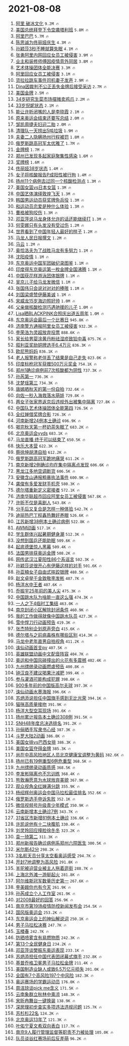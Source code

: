 # 2021-08-08

1. [阿里 破冰文化](https://s.weibo.com/weibo?q=%E9%98%BF%E9%87%8C%20%E7%A0%B4%E5%86%B0%E6%96%87%E5%8C%96&Refer=top) `9.2M 🔥`
1. [美国总统拜登下令空袭塔利班](https://s.weibo.com/weibo?q=%23%E7%BE%8E%E5%9B%BD%E6%80%BB%E7%BB%9F%E6%8B%9C%E7%99%BB%E4%B8%8B%E4%BB%A4%E7%A9%BA%E8%A2%AD%E5%A1%94%E5%88%A9%E7%8F%AD%23&Refer=top) `5.8M 🔥`
1. [阿里巴巴](https://s.weibo.com/weibo?q=%23%E9%98%BF%E9%87%8C%E5%B7%B4%E5%B7%B4%23&Refer=top) `5.7M 🔥`
1. [陈思诚为佟丽娅庆生](https://s.weibo.com/weibo?q=%23%E9%99%88%E6%80%9D%E8%AF%9A%E4%B8%BA%E4%BD%9F%E4%B8%BD%E5%A8%85%E5%BA%86%E7%94%9F%23&Refer=top) `4.3M 🔥`
1. [孙颖莎3秒不睡就算失眠](https://s.weibo.com/weibo?q=%23%E5%AD%99%E9%A2%96%E8%8E%8E3%E7%A7%92%E4%B8%8D%E7%9D%A1%E5%B0%B1%E7%AE%97%E5%A4%B1%E7%9C%A0%23&Refer=top) `4.1M 🔥`
1. [张勇阿里内网回应女员工被侵害](https://s.weibo.com/weibo?q=%23%E5%BC%A0%E5%8B%87%E9%98%BF%E9%87%8C%E5%86%85%E7%BD%91%E5%9B%9E%E5%BA%94%E5%A5%B3%E5%91%98%E5%B7%A5%E8%A2%AB%E4%BE%B5%E5%AE%B3%23&Refer=top) `3.9M 🔥`
1. [业主和装修师傅因疫情意外同居](https://s.weibo.com/weibo?q=%23%E4%B8%9A%E4%B8%BB%E5%92%8C%E8%A3%85%E4%BF%AE%E5%B8%88%E5%82%85%E5%9B%A0%E7%96%AB%E6%83%85%E6%84%8F%E5%A4%96%E5%90%8C%E5%B1%85%23&Refer=top) `3.8M 🔥`
1. [艺术体操团体全能决赛](https://s.weibo.com/weibo?q=%23%E8%89%BA%E6%9C%AF%E4%BD%93%E6%93%8D%E5%9B%A2%E4%BD%93%E5%85%A8%E8%83%BD%E5%86%B3%E8%B5%9B%23&Refer=top) `3.3M 🔥`
1. [阿里回应女员工被侵害](https://s.weibo.com/weibo?q=%23%E9%98%BF%E9%87%8C%E5%9B%9E%E5%BA%94%E5%A5%B3%E5%91%98%E5%B7%A5%E8%A2%AB%E4%BE%B5%E5%AE%B3%23&Refer=top) `3.1M 🔥`
1. [货拉拉跳车事件司机妻子发声](https://s.weibo.com/weibo?q=%23%E8%B4%A7%E6%8B%89%E6%8B%89%E8%B7%B3%E8%BD%A6%E4%BA%8B%E4%BB%B6%E5%8F%B8%E6%9C%BA%E5%A6%BB%E5%AD%90%E5%8F%91%E5%A3%B0%23&Refer=top) `2.9M 🔥`
1. [Dina因裁判不公正丢失金牌后接受采访](https://s.weibo.com/weibo?q=Dina%E5%9B%A0%E8%A3%81%E5%88%A4%E4%B8%8D%E5%85%AC%E6%AD%A3%E4%B8%A2%E5%A4%B1%E9%87%91%E7%89%8C%E5%90%8E%E6%8E%A5%E5%8F%97%E9%87%87%E8%AE%BF&Refer=top) `2.7M 🔥`
1. [美国金牌](https://s.weibo.com/weibo?q=%E7%BE%8E%E5%9B%BD%E9%87%91%E7%89%8C&Refer=top) `2.5M 🔥`
1. [34岁研究生菜市场摆摊卖鸡爪](https://s.weibo.com/weibo?q=%2334%E5%B2%81%E7%A0%94%E7%A9%B6%E7%94%9F%E8%8F%9C%E5%B8%82%E5%9C%BA%E6%91%86%E6%91%8A%E5%8D%96%E9%B8%A1%E7%88%AA%23&Refer=top) `2.2M 🔥`
1. [33岁倪妮状态](https://s.weibo.com/weibo?q=%2333%E5%B2%81%E5%80%AA%E5%A6%AE%E7%8A%B6%E6%80%81%23&Refer=top) `2.1M 🔥`
1. [能让许昕闭嘴的人是李晓霞](https://s.weibo.com/weibo?q=%23%E8%83%BD%E8%AE%A9%E8%AE%B8%E6%98%95%E9%97%AD%E5%98%B4%E7%9A%84%E4%BA%BA%E6%98%AF%E6%9D%8E%E6%99%93%E9%9C%9E%23&Refer=top) `2.1M 🔥`
1. [原来奥运会结束还要写总结](https://s.weibo.com/weibo?q=%23%E5%8E%9F%E6%9D%A5%E5%A5%A5%E8%BF%90%E4%BC%9A%E7%BB%93%E6%9D%9F%E8%BF%98%E8%A6%81%E5%86%99%E6%80%BB%E7%BB%93%23&Refer=top) `2.0M 🔥`
1. [邹凯周捷夫妇迎二胎](https://s.weibo.com/weibo?q=%23%E9%82%B9%E5%87%AF%E5%91%A8%E6%8D%B7%E5%A4%AB%E5%A6%87%E8%BF%8E%E4%BA%8C%E8%83%8E%23&Refer=top) `2.0M 🔥`
1. [清理队一天捞出5吨垃圾](https://s.weibo.com/weibo?q=%23%E6%B8%85%E7%90%86%E9%98%9F%E4%B8%80%E5%A4%A9%E6%8D%9E%E5%87%BA5%E5%90%A8%E5%9E%83%E5%9C%BE%23&Refer=top) `1.9M 🔥`
1. [夫妻二人隐瞒扬州行程被罚](https://s.weibo.com/weibo?q=%23%E5%A4%AB%E5%A6%BB%E4%BA%8C%E4%BA%BA%E9%9A%90%E7%9E%92%E6%89%AC%E5%B7%9E%E8%A1%8C%E7%A8%8B%E8%A2%AB%E7%BD%9A%23&Refer=top) `1.8M 🔥`
1. [俄罗斯跳高冠军太优雅了](https://s.weibo.com/weibo?q=%23%E4%BF%84%E7%BD%97%E6%96%AF%E8%B7%B3%E9%AB%98%E5%86%A0%E5%86%9B%E5%A4%AA%E4%BC%98%E9%9B%85%E4%BA%86%23&Refer=top) `1.7M 🔥`
1. [金牌榜](https://s.weibo.com/weibo?q=%E9%87%91%E7%89%8C%E6%A6%9C&Refer=top) `1.7M 🔥`
1. [郑州已发现多起家庭聚集性感染](https://s.weibo.com/weibo?q=%E9%83%91%E5%B7%9E%E5%B7%B2%E5%8F%91%E7%8E%B0%E5%A4%9A%E8%B5%B7%E5%AE%B6%E5%BA%AD%E8%81%9A%E9%9B%86%E6%80%A7%E6%84%9F%E6%9F%93&Refer=top) `1.6M 🔥`
1. [奖牌榜](https://s.weibo.com/weibo?q=%E5%A5%96%E7%89%8C%E6%A6%9C&Refer=top) `1.6M 🔥`
1. [佟丽娅38岁状态](https://s.weibo.com/weibo?q=%23%E4%BD%9F%E4%B8%BD%E5%A8%8538%E5%B2%81%E7%8A%B6%E6%80%81%23&Refer=top) `1.4M 🔥`
1. [女子将核酸报告P成阳性被行拘](https://s.weibo.com/weibo?q=%23%E5%A5%B3%E5%AD%90%E5%B0%86%E6%A0%B8%E9%85%B8%E6%8A%A5%E5%91%8AP%E6%88%90%E9%98%B3%E6%80%A7%E8%A2%AB%E8%A1%8C%E6%8B%98%23&Refer=top) `1.4M 🔥`
1. [扬州11个病例去过同一个核酸检测点](https://s.weibo.com/weibo?q=%23%E6%89%AC%E5%B7%9E11%E4%B8%AA%E7%97%85%E4%BE%8B%E5%8E%BB%E8%BF%87%E5%90%8C%E4%B8%80%E4%B8%AA%E6%A0%B8%E9%85%B8%E6%A3%80%E6%B5%8B%E7%82%B9%23&Refer=top) `1.3M 🔥`
1. [美国女篮vs日本女篮](https://s.weibo.com/weibo?q=%23%E7%BE%8E%E5%9B%BD%E5%A5%B3%E7%AF%AEvs%E6%97%A5%E6%9C%AC%E5%A5%B3%E7%AF%AE%23&Refer=top) `1.3M 🔥`
1. [中国艺体演绎敦煌飞天](https://s.weibo.com/weibo?q=%23%E4%B8%AD%E5%9B%BD%E8%89%BA%E4%BD%93%E6%BC%94%E7%BB%8E%E6%95%A6%E7%85%8C%E9%A3%9E%E5%A4%A9%23&Refer=top) `1.3M 🔥`
1. [韩国男运动员获奖牌免兵役](https://s.weibo.com/weibo?q=%23%E9%9F%A9%E5%9B%BD%E7%94%B7%E8%BF%90%E5%8A%A8%E5%91%98%E8%8E%B7%E5%A5%96%E7%89%8C%E5%85%8D%E5%85%B5%E5%BD%B9%23&Refer=top) `1.3M 🔥`
1. [和运动员恋爱是种什么体验](https://s.weibo.com/weibo?q=%23%E5%92%8C%E8%BF%90%E5%8A%A8%E5%91%98%E6%81%8B%E7%88%B1%E6%98%AF%E7%A7%8D%E4%BB%80%E4%B9%88%E4%BD%93%E9%AA%8C%23&Refer=top) `1.3M 🔥`
1. [曹格被狗咬伤](https://s.weibo.com/weibo?q=%23%E6%9B%B9%E6%A0%BC%E8%A2%AB%E7%8B%97%E5%92%AC%E4%BC%A4%23&Refer=top) `1.3M 🔥`
1. [邓亚萍说马龙身体允许的话还能继续打](https://s.weibo.com/weibo?q=%23%E9%82%93%E4%BA%9A%E8%90%8D%E8%AF%B4%E9%A9%AC%E9%BE%99%E8%BA%AB%E4%BD%93%E5%85%81%E8%AE%B8%E7%9A%84%E8%AF%9D%E8%BF%98%E8%83%BD%E7%BB%A7%E7%BB%AD%E6%89%93%23&Refer=top) `1.3M 🔥`
1. [何雯娜只有头发没有受过伤](https://s.weibo.com/weibo?q=%23%E4%BD%95%E9%9B%AF%E5%A8%9C%E5%8F%AA%E6%9C%89%E5%A4%B4%E5%8F%91%E6%B2%A1%E6%9C%89%E5%8F%97%E8%BF%87%E4%BC%A4%23&Refer=top) `1.2M 🔥`
1. [世界看到了中国年轻人最好的样子](https://s.weibo.com/weibo?q=%23%E4%B8%96%E7%95%8C%E7%9C%8B%E5%88%B0%E4%BA%86%E4%B8%AD%E5%9B%BD%E5%B9%B4%E8%BD%BB%E4%BA%BA%E6%9C%80%E5%A5%BD%E7%9A%84%E6%A0%B7%E5%AD%90%23&Refer=top) `1.2M 🔥`
1. [马龙人民日报撰文](https://s.weibo.com/weibo?q=%23%E9%A9%AC%E9%BE%99%E4%BA%BA%E6%B0%91%E6%97%A5%E6%8A%A5%E6%92%B0%E6%96%87%23&Refer=top) `1.2M 🔥`
1. [马云](https://s.weibo.com/weibo?q=%E9%A9%AC%E4%BA%91&Refer=top) `1.2M 🔥`
1. [奥恰洛夫为了战胜马龙有多努力](https://s.weibo.com/weibo?q=%23%E5%A5%A5%E6%81%B0%E6%B4%9B%E5%A4%AB%E4%B8%BA%E4%BA%86%E6%88%98%E8%83%9C%E9%A9%AC%E9%BE%99%E6%9C%89%E5%A4%9A%E5%8A%AA%E5%8A%9B%23&Refer=top) `1.1M 🔥`
1. [沈阳疫情](https://s.weibo.com/weibo?q=%23%E6%B2%88%E9%98%B3%E7%96%AB%E6%83%85%23&Refer=top) `1.1M 🔥`
1. [东京奥运中国军团破纪录图鉴](https://s.weibo.com/weibo?q=%23%E4%B8%9C%E4%BA%AC%E5%A5%A5%E8%BF%90%E4%B8%AD%E5%9B%BD%E5%86%9B%E5%9B%A2%E7%A0%B4%E7%BA%AA%E5%BD%95%E5%9B%BE%E9%89%B4%23&Refer=top) `1.1M 🔥`
1. [印度得东京奥运第一枚金牌全国沸腾](https://s.weibo.com/weibo?q=%23%E5%8D%B0%E5%BA%A6%E5%BE%97%E4%B8%9C%E4%BA%AC%E5%A5%A5%E8%BF%90%E7%AC%AC%E4%B8%80%E6%9E%9A%E9%87%91%E7%89%8C%E5%85%A8%E5%9B%BD%E6%B2%B8%E8%85%BE%23&Refer=top) `1.1M 🔥`
1. [中国获花样游泳团体银牌](https://s.weibo.com/weibo?q=%23%E4%B8%AD%E5%9B%BD%E8%8E%B7%E8%8A%B1%E6%A0%B7%E6%B8%B8%E6%B3%B3%E5%9B%A2%E4%BD%93%E9%93%B6%E7%89%8C%23&Refer=top) `1.1M 🔥`
1. [吴京儿子给马龙发微信](https://s.weibo.com/weibo?q=%23%E5%90%B4%E4%BA%AC%E5%84%BF%E5%AD%90%E7%BB%99%E9%A9%AC%E9%BE%99%E5%8F%91%E5%BE%AE%E4%BF%A1%23&Refer=top) `1.1M 🔥`
1. [张国伟只会说对对对的捧哏](https://s.weibo.com/weibo?q=%23%E5%BC%A0%E5%9B%BD%E4%BC%9F%E5%8F%AA%E4%BC%9A%E8%AF%B4%E5%AF%B9%E5%AF%B9%E5%AF%B9%E7%9A%84%E6%8D%A7%E5%93%8F%23&Refer=top) `1.1M 🔥`
1. [刘国梁盛赞伊藤美诚](https://s.weibo.com/weibo?q=%23%E5%88%98%E5%9B%BD%E6%A2%81%E7%9B%9B%E8%B5%9E%E4%BC%8A%E8%97%A4%E7%BE%8E%E8%AF%9A%23&Refer=top) `1.1M 🔥`
1. [宋威龙15岁海边照好帅](https://s.weibo.com/weibo?q=%23%E5%AE%8B%E5%A8%81%E9%BE%9915%E5%B2%81%E6%B5%B7%E8%BE%B9%E7%85%A7%E5%A5%BD%E5%B8%85%23&Refer=top) `1.0M 🔥`
1. [父亲做核酸检测巧遇驰援的儿子](https://s.weibo.com/weibo?q=%23%E7%88%B6%E4%BA%B2%E5%81%9A%E6%A0%B8%E9%85%B8%E6%A3%80%E6%B5%8B%E5%B7%A7%E9%81%87%E9%A9%B0%E6%8F%B4%E7%9A%84%E5%84%BF%E5%AD%90%23&Refer=top) `1.0M 🔥`
1. [Lisa晒BLACKPINK合照庆出道五周年](https://s.weibo.com/weibo?q=%23Lisa%E6%99%92BLACKPINK%E5%90%88%E7%85%A7%E5%BA%86%E5%87%BA%E9%81%93%E4%BA%94%E5%91%A8%E5%B9%B4%23&Refer=top) `1.0M 🔥`
1. [东京奥运会最后一个比赛日](https://s.weibo.com/weibo?q=%23%E4%B8%9C%E4%BA%AC%E5%A5%A5%E8%BF%90%E4%BC%9A%E6%9C%80%E5%90%8E%E4%B8%80%E4%B8%AA%E6%AF%94%E8%B5%9B%E6%97%A5%23&Refer=top) `945.8K 🔥`
1. [济南警方通报阿里女员工被侵害](https://s.weibo.com/weibo?q=%23%E6%B5%8E%E5%8D%97%E8%AD%A6%E6%96%B9%E9%80%9A%E6%8A%A5%E9%98%BF%E9%87%8C%E5%A5%B3%E5%91%98%E5%B7%A5%E8%A2%AB%E4%BE%B5%E5%AE%B3%23&Refer=top) `932.3K 🔥`
1. [李荣浩为灵超放弃投票](https://s.weibo.com/weibo?q=%23%E6%9D%8E%E8%8D%A3%E6%B5%A9%E4%B8%BA%E7%81%B5%E8%B6%85%E6%94%BE%E5%BC%83%E6%8A%95%E7%A5%A8%23&Refer=top) `888.6K 🔥`
1. [家长给男婴涂黄丹粉祛湿疹致铅中毒](https://s.weibo.com/weibo?q=%23%E5%AE%B6%E9%95%BF%E7%BB%99%E7%94%B7%E5%A9%B4%E6%B6%82%E9%BB%84%E4%B8%B9%E7%B2%89%E7%A5%9B%E6%B9%BF%E7%96%B9%E8%87%B4%E9%93%85%E4%B8%AD%E6%AF%92%23&Refer=top) `875.7K 🔥`
1. [叙利亚奖励铜牌选手6.4万元](https://s.weibo.com/weibo?q=%23%E5%8F%99%E5%88%A9%E4%BA%9A%E5%A5%96%E5%8A%B1%E9%93%9C%E7%89%8C%E9%80%89%E6%89%8B6.4%E4%B8%87%E5%85%83%23&Refer=top) `836.3K 🔥`
1. [欧尼熊妈妈](https://s.weibo.com/weibo?q=%23%E6%AC%A7%E5%B0%BC%E7%86%8A%E5%A6%88%E5%A6%88%23&Refer=top) `836.1K 🔥`
1. [老人报警称老伴丢了结果是自己走失](https://s.weibo.com/weibo?q=%23%E8%80%81%E4%BA%BA%E6%8A%A5%E8%AD%A6%E7%A7%B0%E8%80%81%E4%BC%B4%E4%B8%A2%E4%BA%86%E7%BB%93%E6%9E%9C%E6%98%AF%E8%87%AA%E5%B7%B1%E8%B5%B0%E5%A4%B1%23&Refer=top) `823.0K 🔥`
1. [印度标枪冠军获赠500万元奖金](https://s.weibo.com/weibo?q=%23%E5%8D%B0%E5%BA%A6%E6%A0%87%E6%9E%AA%E5%86%A0%E5%86%9B%E8%8E%B7%E8%B5%A0500%E4%B8%87%E5%85%83%E5%A5%96%E9%87%91%23&Refer=top) `754.1K 🔥`
1. [郑州1确诊病例前7次核酸都为阴性](https://s.weibo.com/weibo?q=%23%E9%83%91%E5%B7%9E1%E7%A1%AE%E8%AF%8A%E7%97%85%E4%BE%8B%E5%89%8D7%E6%AC%A1%E6%A0%B8%E9%85%B8%E9%83%BD%E4%B8%BA%E9%98%B4%E6%80%A7%23&Refer=top) `737.3K 🔥`
1. [孙芮第一](https://s.weibo.com/weibo?q=%23%E5%AD%99%E8%8A%AE%E7%AC%AC%E4%B8%80%23&Refer=top) `736.3K 🔥`
1. [沈梦瑶第三](https://s.weibo.com/weibo?q=%23%E6%B2%88%E6%A2%A6%E7%91%B6%E7%AC%AC%E4%B8%89%23&Refer=top) `734.3K 🔥`
1. [唐嫣晒秋天的第一份自拍](https://s.weibo.com/weibo?q=%23%E5%94%90%E5%AB%A3%E6%99%92%E7%A7%8B%E5%A4%A9%E7%9A%84%E7%AC%AC%E4%B8%80%E4%BB%BD%E8%87%AA%E6%8B%8D%23&Refer=top) `732.6K 🔥`
1. [向佐一秒入海救落水萌娃](https://s.weibo.com/weibo?q=%23%E5%90%91%E4%BD%90%E4%B8%80%E7%A7%92%E5%85%A5%E6%B5%B7%E6%95%91%E8%90%BD%E6%B0%B4%E8%90%8C%E5%A8%83%23&Refer=top) `729.8K 🔥`
1. [两女子张家界返京后违规外出被集中隔离](https://s.weibo.com/weibo?q=%23%E4%B8%A4%E5%A5%B3%E5%AD%90%E5%BC%A0%E5%AE%B6%E7%95%8C%E8%BF%94%E4%BA%AC%E5%90%8E%E8%BF%9D%E8%A7%84%E5%A4%96%E5%87%BA%E8%A2%AB%E9%9B%86%E4%B8%AD%E9%9A%94%E7%A6%BB%23&Refer=top) `727.8K 🔥`
1. [中国队艺术体操团体全能第四](https://s.weibo.com/weibo?q=%23%E4%B8%AD%E5%9B%BD%E9%98%9F%E8%89%BA%E6%9C%AF%E4%BD%93%E6%93%8D%E5%9B%A2%E4%BD%93%E5%85%A8%E8%83%BD%E7%AC%AC%E5%9B%9B%23&Refer=top) `726.5K 🔥`
1. [全红婵借奖牌合影](https://s.weibo.com/weibo?q=%23%E5%85%A8%E7%BA%A2%E5%A9%B5%E5%80%9F%E5%A5%96%E7%89%8C%E5%90%88%E5%BD%B1%23&Refer=top) `726.3K 🔥`
1. [河南新增24例本土确诊](https://s.weibo.com/weibo?q=%23%E6%B2%B3%E5%8D%97%E6%96%B0%E5%A2%9E24%E4%BE%8B%E6%9C%AC%E5%9C%9F%E7%A1%AE%E8%AF%8A%23&Refer=top) `696.9K 🔥`
1. [喝完秋天第一杯奶茶失眠了](https://s.weibo.com/weibo?q=%23%E5%96%9D%E5%AE%8C%E7%A7%8B%E5%A4%A9%E7%AC%AC%E4%B8%80%E6%9D%AF%E5%A5%B6%E8%8C%B6%E5%A4%B1%E7%9C%A0%E4%BA%86%23&Refer=top) `683.2K 🔥`
1. [北京奥运会yyds](https://s.weibo.com/weibo?q=%23%E5%8C%97%E4%BA%AC%E5%A5%A5%E8%BF%90%E4%BC%9Ayyds%23&Refer=top) `683.1K 🔥`
1. [马龙直播 终于可以结束了](https://s.weibo.com/weibo?q=%E9%A9%AC%E9%BE%99%E7%9B%B4%E6%92%AD%20%E7%BB%88%E4%BA%8E%E5%8F%AF%E4%BB%A5%E7%BB%93%E6%9D%9F%E4%BA%86&Refer=top) `650.5K 🔥`
1. [快乐大本营](https://s.weibo.com/weibo?q=%E5%BF%AB%E4%B9%90%E5%A4%A7%E6%9C%AC%E8%90%A5&Refer=top) `622.3K 🔥`
1. [蔡徐坤胡渣自拍](https://s.weibo.com/weibo?q=%23%E8%94%A1%E5%BE%90%E5%9D%A4%E8%83%A1%E6%B8%A3%E8%87%AA%E6%8B%8D%23&Refer=top) `612.2K 🔥`
1. [俄罗斯跳高冠军跪地痛哭](https://s.weibo.com/weibo?q=%23%E4%BF%84%E7%BD%97%E6%96%AF%E8%B7%B3%E9%AB%98%E5%86%A0%E5%86%9B%E8%B7%AA%E5%9C%B0%E7%97%9B%E5%93%AD%23&Refer=top) `611.2K 🔥`
1. [南京新增2例确诊均在集中隔离点发现](https://s.weibo.com/weibo?q=%E5%8D%97%E4%BA%AC%E6%96%B0%E5%A2%9E2%E4%BE%8B%E7%A1%AE%E8%AF%8A%E5%9D%87%E5%9C%A8%E9%9B%86%E4%B8%AD%E9%9A%94%E7%A6%BB%E7%82%B9%E5%8F%91%E7%8E%B0&Refer=top) `606.6K 🔥`
1. [黑龙江多地空调断货](https://s.weibo.com/weibo?q=%23%E9%BB%91%E9%BE%99%E6%B1%9F%E5%A4%9A%E5%9C%B0%E7%A9%BA%E8%B0%83%E6%96%AD%E8%B4%A7%23&Refer=top) `606.5K 🔥`
1. [安徽含山通报粗暴执法事件](https://s.weibo.com/weibo?q=%23%E5%AE%89%E5%BE%BD%E5%90%AB%E5%B1%B1%E9%80%9A%E6%8A%A5%E7%B2%97%E6%9A%B4%E6%89%A7%E6%B3%95%E4%BA%8B%E4%BB%B6%23&Refer=top) `600.9K 🔥`
1. [龚俊有多爱发财手机壳](https://s.weibo.com/weibo?q=%23%E9%BE%9A%E4%BF%8A%E6%9C%89%E5%A4%9A%E7%88%B1%E5%8F%91%E8%B4%A2%E6%89%8B%E6%9C%BA%E5%A3%B3%23&Refer=top) `580.3K 🔥`
1. [德尔塔重新定义密接者](https://s.weibo.com/weibo?q=%23%E5%BE%B7%E5%B0%94%E5%A1%94%E9%87%8D%E6%96%B0%E5%AE%9A%E4%B9%89%E5%AF%86%E6%8E%A5%E8%80%85%23&Refer=top) `572.1K 🔥`
1. [济南华联超市回应阿里女员工被侵害](https://s.weibo.com/weibo?q=%23%E6%B5%8E%E5%8D%97%E5%8D%8E%E8%81%94%E8%B6%85%E5%B8%82%E5%9B%9E%E5%BA%94%E9%98%BF%E9%87%8C%E5%A5%B3%E5%91%98%E5%B7%A5%E8%A2%AB%E4%BE%B5%E5%AE%B3%23&Refer=top) `567.8K 🔥`
1. [许昕不仅是喜剧人](https://s.weibo.com/weibo?q=%23%E8%AE%B8%E6%98%95%E4%B8%8D%E4%BB%85%E6%98%AF%E5%96%9C%E5%89%A7%E4%BA%BA%23&Refer=top) `543.8K 🔥`
1. [分手后又复合是怎样一种体验](https://s.weibo.com/weibo?q=%23%E5%88%86%E6%89%8B%E5%90%8E%E5%8F%88%E5%A4%8D%E5%90%88%E6%98%AF%E6%80%8E%E6%A0%B7%E4%B8%80%E7%A7%8D%E4%BD%93%E9%AA%8C%23&Refer=top) `542.7K 🔥`
1. [迪丽热巴丁程鑫热舞好养眼](https://s.weibo.com/weibo?q=%23%E8%BF%AA%E4%B8%BD%E7%83%AD%E5%B7%B4%E4%B8%81%E7%A8%8B%E9%91%AB%E7%83%AD%E8%88%9E%E5%A5%BD%E5%85%BB%E7%9C%BC%23&Refer=top) `526.6K 🔥`
1. [江苏新增38例本土确诊病例](https://s.weibo.com/weibo?q=%23%E6%B1%9F%E8%8B%8F%E6%96%B0%E5%A2%9E38%E4%BE%8B%E6%9C%AC%E5%9C%9F%E7%A1%AE%E8%AF%8A%E7%97%85%E4%BE%8B%23&Refer=top) `522.8K 🔥`
1. [AWM动画](https://s.weibo.com/weibo?q=%23AWM%E5%8A%A8%E7%94%BB%23&Refer=top) `517.1K 🔥`
1. [学生群体兴起暑期健身潮](https://s.weibo.com/weibo?q=%23%E5%AD%A6%E7%94%9F%E7%BE%A4%E4%BD%93%E5%85%B4%E8%B5%B7%E6%9A%91%E6%9C%9F%E5%81%A5%E8%BA%AB%E6%BD%AE%23&Refer=top) `512.3K 🔥`
1. [没想到国乒还能助眠](https://s.weibo.com/weibo?q=%23%E6%B2%A1%E6%83%B3%E5%88%B0%E5%9B%BD%E4%B9%92%E8%BF%98%E8%83%BD%E5%8A%A9%E7%9C%A0%23&Refer=top) `509.6K 🔥`
1. [起底德堡惊人黑幕](https://s.weibo.com/weibo?q=%23%E8%B5%B7%E5%BA%95%E5%BE%B7%E5%A0%A1%E6%83%8A%E4%BA%BA%E9%BB%91%E5%B9%95%23&Refer=top) `509.4K 🔥`
1. [法国男排获奥运金牌](https://s.weibo.com/weibo?q=%23%E6%B3%95%E5%9B%BD%E7%94%B7%E6%8E%92%E8%8E%B7%E5%A5%A5%E8%BF%90%E9%87%91%E7%89%8C%23&Refer=top) `508.2K 🔥`
1. [网传武汉江夏阳性86个系谣言](https://s.weibo.com/weibo?q=%23%E7%BD%91%E4%BC%A0%E6%AD%A6%E6%B1%89%E6%B1%9F%E5%A4%8F%E9%98%B3%E6%80%A786%E4%B8%AA%E7%B3%BB%E8%B0%A3%E8%A8%80%23&Refer=top) `502.3K 🔥`
1. [孙颖莎说很开心有伊藤这样的对手](https://s.weibo.com/weibo?q=%23%E5%AD%99%E9%A2%96%E8%8E%8E%E8%AF%B4%E5%BE%88%E5%BC%80%E5%BF%83%E6%9C%89%E4%BC%8A%E8%97%A4%E8%BF%99%E6%A0%B7%E7%9A%84%E5%AF%B9%E6%89%8B%23&Refer=top) `501.6K 🔥`
1. [孙亚楠女子自由式摔跤银牌](https://s.weibo.com/weibo?q=%23%E5%AD%99%E4%BA%9A%E6%A5%A0%E5%A5%B3%E5%AD%90%E8%87%AA%E7%94%B1%E5%BC%8F%E6%91%94%E8%B7%A4%E9%93%B6%E7%89%8C%23&Refer=top) `488.5K 🔥`
1. [赵文卓举千金致敬李发彬](https://s.weibo.com/weibo?q=%23%E8%B5%B5%E6%96%87%E5%8D%93%E4%B8%BE%E5%8D%83%E9%87%91%E8%87%B4%E6%95%AC%E6%9D%8E%E5%8F%91%E5%BD%AC%23&Refer=top) `487.7K 🔥`
1. [杨洋水中王者](https://s.weibo.com/weibo?q=%23%E6%9D%A8%E6%B4%8B%E6%B0%B4%E4%B8%AD%E7%8E%8B%E8%80%85%23&Refer=top) `487.6K 🔥`
1. [乔振宇25年前的美人尖](https://s.weibo.com/weibo?q=%23%E4%B9%94%E6%8C%AF%E5%AE%8725%E5%B9%B4%E5%89%8D%E7%9A%84%E7%BE%8E%E4%BA%BA%E5%B0%96%23&Refer=top) `475.3K 🔥`
1. [中国跳水队为啥能一直这么强](https://s.weibo.com/weibo?q=%23%E4%B8%AD%E5%9B%BD%E8%B7%B3%E6%B0%B4%E9%98%9F%E4%B8%BA%E5%95%A5%E8%83%BD%E4%B8%80%E7%9B%B4%E8%BF%99%E4%B9%88%E5%BC%BA%23&Refer=top) `474.3K 🔥`
1. [一人之下4临时工集结](https://s.weibo.com/weibo?q=%23%E4%B8%80%E4%BA%BA%E4%B9%8B%E4%B8%8B4%E4%B8%B4%E6%97%B6%E5%B7%A5%E9%9B%86%E7%BB%93%23&Refer=top) `463.0K 🔥`
1. [南京封闭小区解除封闭条件](https://s.weibo.com/weibo?q=%23%E5%8D%97%E4%BA%AC%E5%B0%81%E9%97%AD%E5%B0%8F%E5%8C%BA%E8%A7%A3%E9%99%A4%E5%B0%81%E9%97%AD%E6%9D%A1%E4%BB%B6%23&Refer=top) `460.9K 🔥`
1. [我的工作做得就像中国跳水队员](https://s.weibo.com/weibo?q=%23%E6%88%91%E7%9A%84%E5%B7%A5%E4%BD%9C%E5%81%9A%E5%BE%97%E5%B0%B1%E5%83%8F%E4%B8%AD%E5%9B%BD%E8%B7%B3%E6%B0%B4%E9%98%9F%E5%91%98%23&Refer=top) `427.3K 🔥`
1. [雪中悍刀行动画预告](https://s.weibo.com/weibo?q=%23%E9%9B%AA%E4%B8%AD%E6%82%8D%E5%88%80%E8%A1%8C%E5%8A%A8%E7%94%BB%E9%A2%84%E5%91%8A%23&Refer=top) `419.3K 🔥`
1. [张杰特别企划原声旁白](https://s.weibo.com/weibo?q=%23%E5%BC%A0%E6%9D%B0%E7%89%B9%E5%88%AB%E4%BC%81%E5%88%92%E5%8E%9F%E5%A3%B0%E6%97%81%E7%99%BD%23&Refer=top) `415.6K 🔥`
1. [德尔塔与之前病毒株有哪些区别](https://s.weibo.com/weibo?q=%23%E5%BE%B7%E5%B0%94%E5%A1%94%E4%B8%8E%E4%B9%8B%E5%89%8D%E7%97%85%E6%AF%92%E6%A0%AA%E6%9C%89%E5%93%AA%E4%BA%9B%E5%8C%BA%E5%88%AB%23&Refer=top) `414.3K 🔥`
1. [马龙中老年直男自拍视角](https://s.weibo.com/weibo?q=%23%E9%A9%AC%E9%BE%99%E4%B8%AD%E8%80%81%E5%B9%B4%E7%9B%B4%E7%94%B7%E8%87%AA%E6%8B%8D%E8%A7%86%E8%A7%92%23&Refer=top) `411.2K 🔥`
1. [诛仙动画首支pv](https://s.weibo.com/weibo?q=%23%E8%AF%9B%E4%BB%99%E5%8A%A8%E7%94%BB%E9%A6%96%E6%94%AFpv%23&Refer=top) `407.5K 🔥`
1. [英雄联盟动画中文配音阵容](https://s.weibo.com/weibo?q=%23%E8%8B%B1%E9%9B%84%E8%81%94%E7%9B%9F%E5%8A%A8%E7%94%BB%E4%B8%AD%E6%96%87%E9%85%8D%E9%9F%B3%E9%98%B5%E5%AE%B9%23&Refer=top) `404.7K 🔥`
1. [奥运和中国风碰撞出的火花有多震撼](https://s.weibo.com/weibo?q=%23%E5%A5%A5%E8%BF%90%E5%92%8C%E4%B8%AD%E5%9B%BD%E9%A3%8E%E7%A2%B0%E6%92%9E%E5%87%BA%E7%9A%84%E7%81%AB%E8%8A%B1%E6%9C%89%E5%A4%9A%E9%9C%87%E6%92%BC%23&Refer=top) `402.4K 🔥`
1. [九州缥缈录动画燃虐预告](https://s.weibo.com/weibo?q=%23%E4%B9%9D%E5%B7%9E%E7%BC%A5%E7%BC%88%E5%BD%95%E5%8A%A8%E7%94%BB%E7%87%83%E8%99%90%E9%A2%84%E5%91%8A%23&Refer=top) `400.8K 🔥`
1. [钟汉良不建议喝果汁减肥](https://s.weibo.com/weibo?q=%23%E9%92%9F%E6%B1%89%E8%89%AF%E4%B8%8D%E5%BB%BA%E8%AE%AE%E5%96%9D%E6%9E%9C%E6%B1%81%E5%87%8F%E8%82%A5%23&Refer=top) `399.4K 🔥`
1. [参与灌酒可能构成犯罪](https://s.weibo.com/weibo?q=%E5%8F%82%E4%B8%8E%E7%81%8C%E9%85%92%E5%8F%AF%E8%83%BD%E6%9E%84%E6%88%90%E7%8A%AF%E7%BD%AA&Refer=top) `398.6K 🔥`
1. [900多年前的中国版高尔夫球](https://s.weibo.com/weibo?q=%23900%E5%A4%9A%E5%B9%B4%E5%89%8D%E7%9A%84%E4%B8%AD%E5%9B%BD%E7%89%88%E9%AB%98%E5%B0%94%E5%A4%AB%E7%90%83%23&Refer=top) `397.3K 🔥`
1. [诛仙动画水墨海报](https://s.weibo.com/weibo?q=%23%E8%AF%9B%E4%BB%99%E5%8A%A8%E7%94%BB%E6%B0%B4%E5%A2%A8%E6%B5%B7%E6%8A%A5%23&Refer=top) `396.6K 🔥`
1. [苏炳添说担任中国旗手感到无比光荣](https://s.weibo.com/weibo?q=%23%E8%8B%8F%E7%82%B3%E6%B7%BB%E8%AF%B4%E6%8B%85%E4%BB%BB%E4%B8%AD%E5%9B%BD%E6%97%97%E6%89%8B%E6%84%9F%E5%88%B0%E6%97%A0%E6%AF%94%E5%85%89%E8%8D%A3%23&Refer=top) `394.1K 🔥`
1. [猫咪高质量接吻](https://s.weibo.com/weibo?q=%23%E7%8C%AB%E5%92%AA%E9%AB%98%E8%B4%A8%E9%87%8F%E6%8E%A5%E5%90%BB%23&Refer=top) `391.9K 🔥`
1. [杨洋大型空耳现场](https://s.weibo.com/weibo?q=%23%E6%9D%A8%E6%B4%8B%E5%A4%A7%E5%9E%8B%E7%A9%BA%E8%80%B3%E7%8E%B0%E5%9C%BA%23&Refer=top) `391.6K 🔥`
1. [扬州累计报告本土确诊308例](https://s.weibo.com/weibo?q=%23%E6%89%AC%E5%B7%9E%E7%B4%AF%E8%AE%A1%E6%8A%A5%E5%91%8A%E6%9C%AC%E5%9C%9F%E7%A1%AE%E8%AF%8A308%E4%BE%8B%23&Refer=top) `391.5K 🔥`
1. [SNH48年度总决选排名](https://s.weibo.com/weibo?q=%23SNH48%E5%B9%B4%E5%BA%A6%E6%80%BB%E5%86%B3%E9%80%89%E6%8E%92%E5%90%8D%23&Refer=top) `391.2K 🔥`
1. [孙俪晒手写隶书心经](https://s.weibo.com/weibo?q=%23%E5%AD%99%E4%BF%AA%E6%99%92%E6%89%8B%E5%86%99%E9%9A%B6%E4%B9%A6%E5%BF%83%E7%BB%8F%23&Refer=top) `387.3K 🔥`
1. [斗罗大陆2动画](https://s.weibo.com/weibo?q=%23%E6%96%97%E7%BD%97%E5%A4%A7%E9%99%862%E5%8A%A8%E7%94%BB%23&Refer=top) `386.8K 🔥`
1. [美国女排vs巴西女排](https://s.weibo.com/weibo?q=%23%E7%BE%8E%E5%9B%BD%E5%A5%B3%E6%8E%92vs%E5%B7%B4%E8%A5%BF%E5%A5%B3%E6%8E%92%23&Refer=top) `386.3K 🔥`
1. [美国女篮夺得金牌](https://s.weibo.com/weibo?q=%23%E7%BE%8E%E5%9B%BD%E5%A5%B3%E7%AF%AE%E5%A4%BA%E5%BE%97%E9%87%91%E7%89%8C%23&Refer=top) `385.3K 🔥`
1. [尚在中高风险地区人员北京健康宝调整为黄码](https://s.weibo.com/weibo?q=%23%E5%B0%9A%E5%9C%A8%E4%B8%AD%E9%AB%98%E9%A3%8E%E9%99%A9%E5%9C%B0%E5%8C%BA%E4%BA%BA%E5%91%98%E5%8C%97%E4%BA%AC%E5%81%A5%E5%BA%B7%E5%AE%9D%E8%B0%83%E6%95%B4%E4%B8%BA%E9%BB%84%E7%A0%81%23&Refer=top) `382.6K 🔥`
1. [扬州已有19例重型6例危重型](https://s.weibo.com/weibo?q=%23%E6%89%AC%E5%B7%9E%E5%B7%B2%E6%9C%8919%E4%BE%8B%E9%87%8D%E5%9E%8B6%E4%BE%8B%E5%8D%B1%E9%87%8D%E5%9E%8B%23&Refer=top) `368.5K 🔥`
1. [九州缥缈录动画质感](https://s.weibo.com/weibo?q=%23%E4%B9%9D%E5%B7%9E%E7%BC%A5%E7%BC%88%E5%BD%95%E5%8A%A8%E7%94%BB%E8%B4%A8%E6%84%9F%23&Refer=top) `368.5K 🔥`
1. [李发彬隔离也不忘训练](https://s.weibo.com/weibo?q=%23%E6%9D%8E%E5%8F%91%E5%BD%AC%E9%9A%94%E7%A6%BB%E4%B9%9F%E4%B8%8D%E5%BF%98%E8%AE%AD%E7%BB%83%23&Refer=top) `368.4K 🔥`
1. [熊敦瀚愿意为水球放弃美貌](https://s.weibo.com/weibo?q=%23%E7%86%8A%E6%95%A6%E7%80%9A%E6%84%BF%E6%84%8F%E4%B8%BA%E6%B0%B4%E7%90%83%E6%94%BE%E5%BC%83%E7%BE%8E%E8%B2%8C%23&Refer=top) `367.9K 🔥`
1. [观众视角全红婵满分跳](https://s.weibo.com/weibo?q=%23%E8%A7%82%E4%BC%97%E8%A7%86%E8%A7%92%E5%85%A8%E7%BA%A2%E5%A9%B5%E6%BB%A1%E5%88%86%E8%B7%B3%23&Refer=top) `355.9K 🔥`
1. [杨绍辉创奥运会中国马拉松最佳排名](https://s.weibo.com/weibo?q=%23%E6%9D%A8%E7%BB%8D%E8%BE%89%E5%88%9B%E5%A5%A5%E8%BF%90%E4%BC%9A%E4%B8%AD%E5%9B%BD%E9%A9%AC%E6%8B%89%E6%9D%BE%E6%9C%80%E4%BD%B3%E6%8E%92%E5%90%8D%23&Refer=top) `352.6K 🔥`
1. [俄罗斯选手申诉失败](https://s.weibo.com/weibo?q=%23%E4%BF%84%E7%BD%97%E6%96%AF%E9%80%89%E6%89%8B%E7%94%B3%E8%AF%89%E5%A4%B1%E8%B4%A5%23&Refer=top) `352.1K 🔥`
1. [微信视频号升级青少年模式](https://s.weibo.com/weibo?q=%23%E5%BE%AE%E4%BF%A1%E8%A7%86%E9%A2%91%E5%8F%B7%E5%8D%87%E7%BA%A7%E9%9D%92%E5%B0%91%E5%B9%B4%E6%A8%A1%E5%BC%8F%23&Refer=top) `350.9K 🔥`
1. [云南新增本土确诊7例](https://s.weibo.com/weibo?q=%23%E4%BA%91%E5%8D%97%E6%96%B0%E5%A2%9E%E6%9C%AC%E5%9C%9F%E7%A1%AE%E8%AF%8A7%E4%BE%8B%23&Refer=top) `343.7K 🔥`
1. [31省区市新增81例本土确诊](https://s.weibo.com/weibo?q=%2331%E7%9C%81%E5%8C%BA%E5%B8%82%E6%96%B0%E5%A2%9E81%E4%BE%8B%E6%9C%AC%E5%9C%9F%E7%A1%AE%E8%AF%8A%23&Refer=top) `336.6K 🔥`
1. [许凯说他有十二块腹肌](https://s.weibo.com/weibo?q=%23%E8%AE%B8%E5%87%AF%E8%AF%B4%E4%BB%96%E6%9C%89%E5%8D%81%E4%BA%8C%E5%9D%97%E8%85%B9%E8%82%8C%23&Refer=top) `330.4K 🔥`
1. [刘灵玲回应撞脸徐冬冬](https://s.weibo.com/weibo?q=%23%E5%88%98%E7%81%B5%E7%8E%B2%E5%9B%9E%E5%BA%94%E6%92%9E%E8%84%B8%E5%BE%90%E5%86%AC%E5%86%AC%23&Refer=top) `323.2K 🔥`
1. [袁一琦第二](https://s.weibo.com/weibo?q=%23%E8%A2%81%E4%B8%80%E7%90%A6%E7%AC%AC%E4%BA%8C%23&Refer=top) `311.3K 🔥`
1. [郑州新报告确诊病例系郑州六院医生](https://s.weibo.com/weibo?q=%23%E9%83%91%E5%B7%9E%E6%96%B0%E6%8A%A5%E5%91%8A%E7%A1%AE%E8%AF%8A%E7%97%85%E4%BE%8B%E7%B3%BB%E9%83%91%E5%B7%9E%E5%85%AD%E9%99%A2%E5%8C%BB%E7%94%9F%23&Refer=top) `300.5K 🔥`
1. [米尔斯42分](https://s.weibo.com/weibo?q=%E7%B1%B3%E5%B0%94%E6%96%AF42%E5%88%86&Refer=top) `298.2K 🔥`
1. [3名航天员分享太空看奥运感受](https://s.weibo.com/weibo?q=%233%E5%90%8D%E8%88%AA%E5%A4%A9%E5%91%98%E5%88%86%E4%BA%AB%E5%A4%AA%E7%A9%BA%E7%9C%8B%E5%A5%A5%E8%BF%90%E6%84%9F%E5%8F%97%23&Refer=top) `294.7K 🔥`
1. [开封7地调整为高风险](https://s.weibo.com/weibo?q=%23%E5%BC%80%E5%B0%817%E5%9C%B0%E8%B0%83%E6%95%B4%E4%B8%BA%E9%AB%98%E9%A3%8E%E9%99%A9%23&Refer=top) `291.8K 🔥`
1. [羊驼被迫营业被主人拖着逛街](https://s.weibo.com/weibo?q=%23%E7%BE%8A%E9%A9%BC%E8%A2%AB%E8%BF%AB%E8%90%A5%E4%B8%9A%E8%A2%AB%E4%B8%BB%E4%BA%BA%E6%8B%96%E7%9D%80%E9%80%9B%E8%A1%97%23&Refer=top) `288.7K 🔥`
1. [上海北外滩一游艇起火](https://s.weibo.com/weibo?q=%23%E4%B8%8A%E6%B5%B7%E5%8C%97%E5%A4%96%E6%BB%A9%E4%B8%80%E6%B8%B8%E8%89%87%E8%B5%B7%E7%81%AB%23&Refer=top) `281.8K 🔥`
1. [阿尔维斯冠军数量历史第一](https://s.weibo.com/weibo?q=%23%E9%98%BF%E5%B0%94%E7%BB%B4%E6%96%AF%E5%86%A0%E5%86%9B%E6%95%B0%E9%87%8F%E5%8E%86%E5%8F%B2%E7%AC%AC%E4%B8%80%23&Refer=top) `267.6K 🔥`
1. [李美娥你也有今天](https://s.weibo.com/weibo?q=%23%E6%9D%8E%E7%BE%8E%E5%A8%A5%E4%BD%A0%E4%B9%9F%E6%9C%89%E4%BB%8A%E5%A4%A9%23&Refer=top) `261.9K 🔥`
1. [孙芮成立个人工作室](https://s.weibo.com/weibo?q=%23%E5%AD%99%E8%8A%AE%E6%88%90%E7%AB%8B%E4%B8%AA%E4%BA%BA%E5%B7%A5%E4%BD%9C%E5%AE%A4%23&Refer=top) `261.9K 🔥`
1. [对2008最好的回答](https://s.weibo.com/weibo?q=%23%E5%AF%B92008%E6%9C%80%E5%A5%BD%E7%9A%84%E5%9B%9E%E7%AD%94%23&Refer=top) `256.9K 🔥`
1. [南京市第19场疫情防控新闻发布会](https://s.weibo.com/weibo?q=%23%E5%8D%97%E4%BA%AC%E5%B8%82%E7%AC%AC19%E5%9C%BA%E7%96%AB%E6%83%85%E9%98%B2%E6%8E%A7%E6%96%B0%E9%97%BB%E5%8F%91%E5%B8%83%E4%BC%9A%23&Refer=top) `254.5K 🔥`
1. [国风版奥运会](https://s.weibo.com/weibo?q=%23%E5%9B%BD%E9%A3%8E%E7%89%88%E5%A5%A5%E8%BF%90%E4%BC%9A%23&Refer=top) `253.2K 🔥`
1. [东京奥运会上的神仙解说词](https://s.weibo.com/weibo?q=%23%E4%B8%9C%E4%BA%AC%E5%A5%A5%E8%BF%90%E4%BC%9A%E4%B8%8A%E7%9A%84%E7%A5%9E%E4%BB%99%E8%A7%A3%E8%AF%B4%E8%AF%8D%23&Refer=top) `250.1K 🔥`
1. [男子马拉松决赛](https://s.weibo.com/weibo?q=%E7%94%B7%E5%AD%90%E9%A9%AC%E6%8B%89%E6%9D%BE%E5%86%B3%E8%B5%9B&Refer=top) `247.7K 🔥`
1. [玉楼春](https://s.weibo.com/weibo?q=%E7%8E%89%E6%A5%BC%E6%98%A5&Refer=top) `242.7K 🔥`
1. [防晒喷雾含有易燃物质](https://s.weibo.com/weibo?q=%23%E9%98%B2%E6%99%92%E5%96%B7%E9%9B%BE%E5%90%AB%E6%9C%89%E6%98%93%E7%87%83%E7%89%A9%E8%B4%A8%23&Refer=top) `242.3K 🔥`
1. [第13个全民健身日](https://s.weibo.com/weibo?q=%E7%AC%AC13%E4%B8%AA%E5%85%A8%E6%B0%91%E5%81%A5%E8%BA%AB%E6%97%A5&Refer=top) `234.2K 🔥`
1. [邓亚萍谈樊振东奥运表现](https://s.weibo.com/weibo?q=%23%E9%82%93%E4%BA%9A%E8%90%8D%E8%B0%88%E6%A8%8A%E6%8C%AF%E4%B8%9C%E5%A5%A5%E8%BF%90%E8%A1%A8%E7%8E%B0%23&Refer=top) `233.1K 🔥`
1. [苏炳添担任中国代表团闭幕式旗手](https://s.weibo.com/weibo?q=%23%E8%8B%8F%E7%82%B3%E6%B7%BB%E6%8B%85%E4%BB%BB%E4%B8%AD%E5%9B%BD%E4%BB%A3%E8%A1%A8%E5%9B%A2%E9%97%AD%E5%B9%95%E5%BC%8F%E6%97%97%E6%89%8B%23&Refer=top) `232.8K 🔥`
1. [基普乔格卫冕男子马拉松金牌](https://s.weibo.com/weibo?q=%23%E5%9F%BA%E6%99%AE%E4%B9%94%E6%A0%BC%E5%8D%AB%E5%86%95%E7%94%B7%E5%AD%90%E9%A9%AC%E6%8B%89%E6%9D%BE%E9%87%91%E7%89%8C%23&Refer=top) `211.4K 🔥`
1. [美国制造业缺人或致6.5万亿元损失](https://s.weibo.com/weibo?q=%23%E7%BE%8E%E5%9B%BD%E5%88%B6%E9%80%A0%E4%B8%9A%E7%BC%BA%E4%BA%BA%E6%88%96%E8%87%B46.5%E4%B8%87%E4%BA%BF%E5%85%83%E6%8D%9F%E5%A4%B1%23&Refer=top) `201.0K 🔥`
1. [全国有7个高风险197个中风险](https://s.weibo.com/weibo?q=%23%E5%85%A8%E5%9B%BD%E6%9C%897%E4%B8%AA%E9%AB%98%E9%A3%8E%E9%99%A9197%E4%B8%AA%E4%B8%AD%E9%A3%8E%E9%99%A9%23&Refer=top) `182.3K 🔥`
1. [奥运赛场的学霸运动员](https://s.weibo.com/weibo?q=%23%E5%A5%A5%E8%BF%90%E8%B5%9B%E5%9C%BA%E7%9A%84%E5%AD%A6%E9%9C%B8%E8%BF%90%E5%8A%A8%E5%91%98%23&Refer=top) `176.0K 🔥`
1. [周洁琼谈pick me含义](https://s.weibo.com/weibo?q=%E5%91%A8%E6%B4%81%E7%90%BC%E8%B0%88pick%20me%E5%90%AB%E4%B9%89&Refer=top) `171.5K 🔥`
1. [云南象群立秋林中乘凉](https://s.weibo.com/weibo?q=%23%E4%BA%91%E5%8D%97%E8%B1%A1%E7%BE%A4%E7%AB%8B%E7%A7%8B%E6%9E%97%E4%B8%AD%E4%B9%98%E5%87%89%23&Refer=top) `148.3K 🔥`
1. [宋昕冉舞台一键换装](https://s.weibo.com/weibo?q=%23%E5%AE%8B%E6%98%95%E5%86%89%E8%88%9E%E5%8F%B0%E4%B8%80%E9%94%AE%E6%8D%A2%E8%A3%85%23&Refer=top) `138.9K 🔥`
1. [深房理初步查实多项违法违规问题](https://s.weibo.com/weibo?q=%23%E6%B7%B1%E6%88%BF%E7%90%86%E5%88%9D%E6%AD%A5%E6%9F%A5%E5%AE%9E%E5%A4%9A%E9%A1%B9%E8%BF%9D%E6%B3%95%E8%BF%9D%E8%A7%84%E9%97%AE%E9%A2%98%23&Refer=top) `125.7K 🔥`
1. [苏杉杉22名](https://s.weibo.com/weibo?q=%23%E8%8B%8F%E6%9D%89%E6%9D%8922%E5%90%8D%23&Refer=top) `124.2K 🔥`
1. [北京奥运13年了](https://s.weibo.com/weibo?q=%23%E5%8C%97%E4%BA%AC%E5%A5%A5%E8%BF%9013%E5%B9%B4%E4%BA%86%23&Refer=top) `121.3K 🔥`
1. [叶佑宁夏文希双向表白](https://s.weibo.com/weibo?q=%23%E5%8F%B6%E4%BD%91%E5%AE%81%E5%A4%8F%E6%96%87%E5%B8%8C%E5%8F%8C%E5%90%91%E8%A1%A8%E7%99%BD%23&Refer=top) `117.7K 🔥`
1. [南京9人履行管理监督等职责不力被处理](https://s.weibo.com/weibo?q=%23%E5%8D%97%E4%BA%AC9%E4%BA%BA%E5%B1%A5%E8%A1%8C%E7%AE%A1%E7%90%86%E7%9B%91%E7%9D%A3%E7%AD%89%E8%81%8C%E8%B4%A3%E4%B8%8D%E5%8A%9B%E8%A2%AB%E5%A4%84%E7%90%86%23&Refer=top) `105.0K 🔥`
1. [队员谈谷红赛场前后反差萌](https://s.weibo.com/weibo?q=%23%E9%98%9F%E5%91%98%E8%B0%88%E8%B0%B7%E7%BA%A2%E8%B5%9B%E5%9C%BA%E5%89%8D%E5%90%8E%E5%8F%8D%E5%B7%AE%E8%90%8C%23&Refer=top) `96.2K 🔥`
